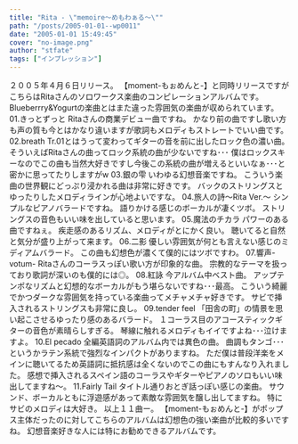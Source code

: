 ```yaml
---
title: "Rita - \"memoire～めもわぁる～\""
path: "/posts/2005-01-01--wp0011"
date: "2005-01-01 15:49:45"
cover: "no-image.png"
author: "stfate"
tags: ["インプレッション"]
---
```


２００５年４月６日リリース。
【moment-もぉめんと-】と同時リリースですがこちらはRitaさんのソロワークス楽曲のコンピレーションアルバムです。
Blueberrry&Yogurtの楽曲とはまた違った雰囲気の楽曲が収められています。
01.きっとずっと
Ritaさんの商業デビュー曲ですね。
かなり前の曲ですし歌い方も声の質も今とはかなり違いますが歌詞もメロディもストレートでいい曲です。
02.breath
Tr.01とはうって変わってギターの音を前に出したロック色の濃い曲。
そういえばRitaさんの曲ってロック系統の曲が少ないですね･･･
僕はロックスキーなのでこの曲も当然大好きですし今後この系統の曲が増えるといいなぁ･･･と
密かに思ってたりしますがw
03.銀の雫
いわゆる幻想音楽ですね。
こういう楽曲の世界観にどっぷり浸かれる曲は非常に好きです。
バックのストリングスとゆったりしたメロディラインが心地よいですな。
04.旅人の詩〜Rita Ver.〜
シンプルなピアノバラードですね。
語りかける感じのボーカルが凄くツボ。
ストリングスの音色もいい味を出していると思います。
05.魔法のチカラ
パワーのある曲ですねぇ。
疾走感のあるリズム、メロディがとにかく良い。
聴いてると自然と気分が盛り上がって来ます。
06.二影
優しい雰囲気が何とも言えない感じのミディアムバラード。
この曲も幻想色が濃くて僕的にはツボですわ。
07.響声-votum-
Ritaさんのコーラスっぽい歌い方が印象的な曲。
宗教的なテーマを扱っており歌詞が深いのも僕的には◎。
08.紅詠
今アルバム中ベスト曲。
アップテンポなリズムと幻想的なボーカルがもう堪らないですね･･･最高。
こういう綺麗でかつダークな雰囲気を持っている楽曲ってメチャメチャ好きです。
サビで挿入されるストリングスも非常に良し。
09.tender feel
「田舎の町」の情景を思い起こさせるゆったり感のあるバラード。
１コーラス目のアコースティックギターの音色が素晴らしすぎる。
琴線に触れるメロディもイイですよね･･･泣けますよ。
10.El pecado
全編英語詞のアルバム内では異色の曲。
曲調もタンゴ･･･というかラテン系統で強烈なインパクトがありますね。
ただ僕は普段洋楽をメインに聴いてるため英語詞に抵抗感は全くないのでこの曲にもすんなり入れました。
感想で挿入されるスペイン語のコーラスやギターやピアノのソロもいい味出してますね〜。
11.Fairly Tail
タイトル通りおとぎ話っぽい感じの楽曲。
サウンド、ボーカルともに浮遊感があって素敵な雰囲気を醸し出してますね。
特にサビのメロディは大好き。
以上１１曲ー。
【moment-もぉめんと-】がポップス主体だったのに対してこちらのアルバムは幻想色の強い楽曲が比較的多いですね。
幻想音楽好きな人には特にお勧めできるアルバムです。
